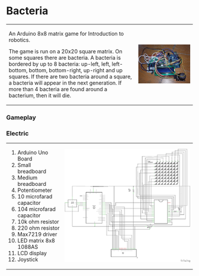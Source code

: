 # Bacteria

<table border="0" style="border-spacing:0; border-color:#FFF;">
  <tr border="0" style="border-spacing:0; border-color:#FFF;">
    <td border="0" style="border-spacing:0; border-color:#FFF;" valign="top" width="69.5%">
      <p>An Arduino 8x8 matrix game for Introduction to robotics.</p>
      <p>The game is run on a 20x20 square matrix. On some squares there are bacteria. A bacteria is bordered by up to 8 bacteria: up-left, left, left-bottom, bottom, bottom-right, up-right and up squares. If there are two bacteria around a square, a bacteria will appear in the next generation. If more than 4 bacteria are found around a bacterium, then it will die.</p>
    </td>
    <td border="0" style="border-spacing:0; border-color:#FFF;">
      <img src="https://raw.githubusercontent.com/BalescuOvidiu/Bacteria/master/img/photo.jpg"/>
    </td>
  </tr>
</table>

<h3>Gameplay</h3>
<p>
</p>
<p>
</p>

<h3>Electric</h3>
<table border="0">
  <tr border="0">
    <td border="0" valign="top" width="30%">
      <ol>
        <li>Arduino Uno Board</li>
        <li>Small breadboard</li>
        <li>Medium breadboard</li>
        <li>Potentiometer</li>
        <li>10 microfarad capacitor</li>
        <li>104 microfarad capacitor</li>
        <li>10k ohm resistor</li>
        <li>220 ohm resistor</li>
        <li>Max7219 driver</li>
        <li>LED matrix 8x8 1088AS</li>
        <li>LCD display</li>
        <li>Joystick</li>
      </ol>
    </td border="0" valign="middle" width="69.5%">
    <td border="0">
      <img src="https://raw.githubusercontent.com/BalescuOvidiu/Bacteria/master/img/schematic.png"/>
    </td>
  </tr>
</table>
